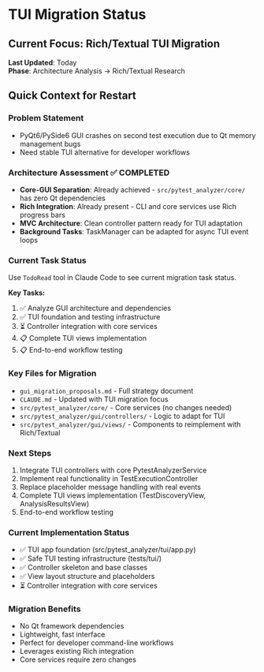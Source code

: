 # TUI Migration Status

## Current Focus: Rich/Textual TUI Migration

**Last Updated**: Today  
**Phase**: Architecture Analysis → Rich/Textual Research

## Quick Context for Restart

### Problem Statement
- PyQt6/PySide6 GUI crashes on second test execution due to Qt memory management bugs
- Need stable TUI alternative for developer workflows

### Architecture Assessment ✅ COMPLETED
- **Core-GUI Separation**: Already achieved - `src/pytest_analyzer/core/` has zero Qt dependencies
- **Rich Integration**: Already present - CLI and core services use Rich progress bars
- **MVC Architecture**: Clean controller pattern ready for TUI adaptation
- **Background Tasks**: TaskManager can be adapted for async TUI event loops

### Current Task Status
Use `TodoRead` tool in Claude Code to see current migration task status.

**Key Tasks:**
1. ✅ Analyze GUI architecture and dependencies 
2. ✅ TUI foundation and testing infrastructure
3. ⏳ Controller integration with core services
4. 📋 Complete TUI views implementation
5. 📋 End-to-end workflow testing

### Key Files for Migration
- `gui_migration_proposals.md` - Full strategy document
- `CLAUDE.md` - Updated with TUI migration focus
- `src/pytest_analyzer/core/` - Core services (no changes needed)
- `src/pytest_analyzer/gui/controllers/` - Logic to adapt for TUI
- `src/pytest_analyzer/gui/views/` - Components to reimplement with Rich/Textual

### Next Steps
1. Integrate TUI controllers with core PytestAnalyzerService
2. Implement real functionality in TestExecutionController
3. Replace placeholder message handling with real events
4. Complete TUI views implementation (TestDiscoveryView, AnalysisResultsView)
5. End-to-end workflow testing

### Current Implementation Status
- ✅ TUI app foundation (src/pytest_analyzer/tui/app.py)
- ✅ Safe TUI testing infrastructure (tests/tui/)
- ✅ Controller skeleton and base classes
- ✅ View layout structure and placeholders
- ⏳ Controller integration with core services

### Migration Benefits
- No Qt framework dependencies
- Lightweight, fast interface
- Perfect for developer command-line workflows
- Leverages existing Rich integration
- Core services require zero changes